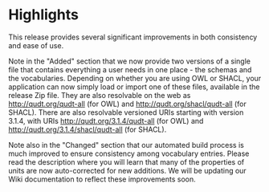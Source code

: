 # Highlights

This release provides several significant improvements in both consistency and ease of use. 

Note in the "Added" section that we now provide two versions of a single file that contains everything a user needs in one place - the schemas and the vocabularies. Depending on whether you are using OWL or SHACL, your application can now simply load or import one of these files, available in the release Zip file. They are also resolvable on the web as http://qudt.org/qudt-all (for OWL) and http://qudt.org/shacl/qudt-all (for SHACL). There are also resolvable versioned URIs starting with version 3.1.4, with URIs http://qudt.org/3.1.4/qudt-all (for OWL) and http://qudt.org/3.1.4/shacl/qudt-all (for SHACL).

Note also in the "Changed" section that our automated build process is much improved to ensure consistency among vocabulary entries. Please read the description where you will learn that many of the properties of units are now auto-corrected for new additions. We will be updating our Wiki documentation to reflect these improvements soon.



